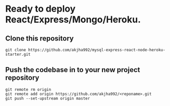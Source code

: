 # Ready to deploy React/Express/Mongo/Heroku.

## Clone this repository
```
git clone https://github.com/akjha992/mysql-express-react-node-heroku-starter.git
```

## Push the codebase in to your new project repository
```
git remote rm origin
git remote add origin https://github.com/akjha992/<reponame>.git
git push --set-upstream origin master
```
